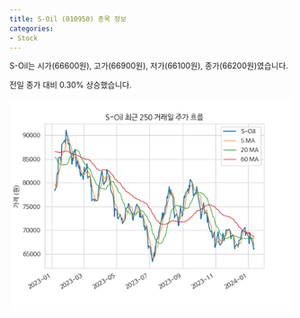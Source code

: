 ```yaml
---
title: S-Oil (010950) 종목 정보
categories:
- Stock
---
```


S-Oil는 시가(66600원), 고가(66900원), 저가(66100원), 종가(66200원)였습니다.

전일 종가 대비 0.30% 상승했습니다.

<!-- more -->

![010950](/assets/images/stock/010950.png)